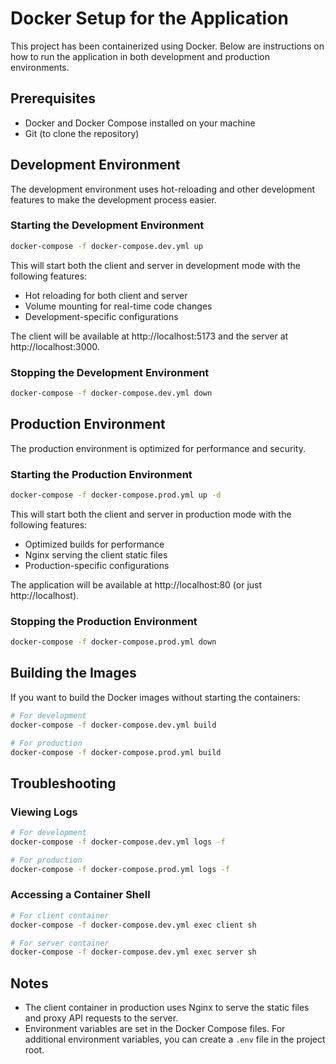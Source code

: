 # Docker Setup for the Application

This project has been containerized using Docker. Below are instructions on how to run the application in both development and production environments.

## Prerequisites

- Docker and Docker Compose installed on your machine
- Git (to clone the repository)

## Development Environment

The development environment uses hot-reloading and other development features to make the development process easier.

### Starting the Development Environment

```bash
docker-compose -f docker-compose.dev.yml up
```

This will start both the client and server in development mode with the following features:
- Hot reloading for both client and server
- Volume mounting for real-time code changes
- Development-specific configurations

The client will be available at http://localhost:5173 and the server at http://localhost:3000.

### Stopping the Development Environment

```bash
docker-compose -f docker-compose.dev.yml down
```

## Production Environment

The production environment is optimized for performance and security.

### Starting the Production Environment

```bash
docker-compose -f docker-compose.prod.yml up -d
```

This will start both the client and server in production mode with the following features:
- Optimized builds for performance
- Nginx serving the client static files
- Production-specific configurations

The application will be available at http://localhost:80 (or just http://localhost).

### Stopping the Production Environment

```bash
docker-compose -f docker-compose.prod.yml down
```

## Building the Images

If you want to build the Docker images without starting the containers:

```bash
# For development
docker-compose -f docker-compose.dev.yml build

# For production
docker-compose -f docker-compose.prod.yml build
```

## Troubleshooting

### Viewing Logs

```bash
# For development
docker-compose -f docker-compose.dev.yml logs -f

# For production
docker-compose -f docker-compose.prod.yml logs -f
```

### Accessing a Container Shell

```bash
# For client container
docker-compose -f docker-compose.dev.yml exec client sh

# For server container
docker-compose -f docker-compose.dev.yml exec server sh
```

## Notes

- The client container in production uses Nginx to serve the static files and proxy API requests to the server.
- Environment variables are set in the Docker Compose files. For additional environment variables, you can create a `.env` file in the project root.
